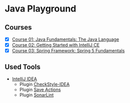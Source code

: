 # Java Playground

## Courses
- [x] [Course 01: Java Fundamentals: The Java Language](01-JavaFundamentals/readme.md)
- [x] [Course 02: Getting Started with IntelliJ CE](02-IntelliJCE/readme.md)
- [x] [Course 03: Spring Framework: Spring 5 Fundamentals](03-Spring5Fundamentals/readme.md)

## Used Tools
* [IntelliJ IDEA](https://www.jetbrains.com/idea/)
  * Plugin [CheckStyle-IDEA](https://plugins.jetbrains.com/plugin/1065-checkstyle-idea)
  * Plugin [Save Actions](https://plugins.jetbrains.com/plugin/7642-save-actions)
  * Plugin [SonarLint](https://plugins.jetbrains.com/plugin/7973-sonarlint)
